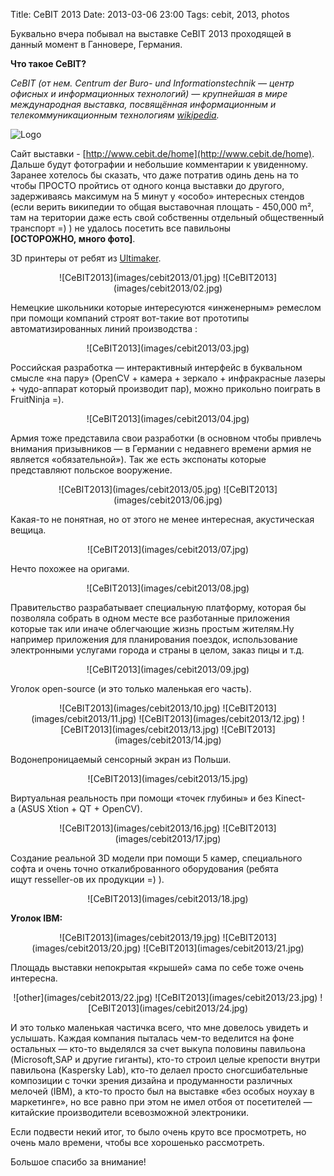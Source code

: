 Title: CeBIT 2013
Date: 2013-03-06 23:00
Tags: cebit, 2013, photos

Буквально вчера побывал на выставке CeBIT 2013 проходящей в данный момент в Ганновере, Германия. 

**Что такое CeBIT?**

*CeBIT (от нем. Centrum der Buro- und Informationstechnik — центр офисных и информационных технологий) — крупнейшая в мире международная выставка, посвящённая информационным и телекоммуникационным технологиям [wikipedia](http://en.wikipedia.org/wiki/CeBIT).*

![Logo](images/cebit2013/logo.png)

Сайт выставки - [http://www.cebit.de/home](http://www.cebit.de/home). 
Дальше будут фотографии и небольшие комментарии к увиденному. Заранее хотелось бы сказать, что даже потратив одинь день на то чтобы ПРОСТО пройтись от одного конца выставки до другого, задерживаясь максимум на 5 минут у «особо» интересных стендов (если верить википедии то общая выставочная площать - 450,000 m², там на територии даже есть свой собственны отдельный общественный транспорт =) ) не удалось посетить все павильоны **[ОСТОРОЖНО, много фото]**.

3D принтеры от ребят из [Ultimaker](http://www.ultimaker.com).

<center>
	![CeBIT2013](images/cebit2013/01.jpg)
	![CeBIT2013](images/cebit2013/02.jpg)
</center>

Немецкие школьники которые интересуются «инженерным» ремеслом при помощи компаний строят вот-такие вот прототипы автоматизированных линий производства :
<center>
	![CeBIT2013](images/cebit2013/03.jpg)
</center>

Российская разработка — интерактивный интерфейс в буквальном смысле «на пару» (OpenCV + камера + зеркало + инфракрасные лазеры + чудо-аппарат который производит пар), можно прикольно поиграть в FruitNinja =).

<center>
![CeBIT2013](images/cebit2013/04.jpg)
</center>

Армия тоже представила свои разработки (в основном чтобы привлечь внимания призывников — в Германии с недавнего времени армия не является «обязательной»). Так же есть экспонаты которые представляют польское вооружение.

<center>
	![CeBIT2013](images/cebit2013/05.jpg)
	![CeBIT2013](images/cebit2013/06.jpg)
</center>

Какая-то не понятная, но от этого не менее интересная, акустическая вещица.

<center>
	![CeBIT2013](images/cebit2013/07.jpg)
</center>


Нечто похожее на оригами.

<center>
	![CeBIT2013](images/cebit2013/08.jpg)
</center>




Правительство разрабатывает специальную платформу, которая бы позволяла собрать в одном месте все разботанные приложения которые так или иначе облегчающие жизнь простым жителям.Ну например приложения для планирования поездок, использование электронными услугами города и страны в целом, заказ пицы и т.д.


<center>
	![CeBIT2013](images/cebit2013/09.jpg)
</center>


Уголок open-source (и это только маленькая его часть).

<center>
	![CeBIT2013](images/cebit2013/10.jpg)
	![CeBIT2013](images/cebit2013/11.jpg)
	![CeBIT2013](images/cebit2013/12.jpg)	
	![CeBIT2013](images/cebit2013/13.jpg)
	![CeBIT2013](images/cebit2013/14.jpg)
</center>

Водонепроницаемый сенсорный экран из Польши.
<center>
	![CeBIT2013](images/cebit2013/15.jpg)
</center>


Виртуальная реальность при помощи «точек глубины» и без Kinect-a (ASUS Xtion + QT + OpenCV).
<center>
	![CeBIT2013](images/cebit2013/16.jpg)
	![CeBIT2013](images/cebit2013/17.jpg)
</center>



Создание реальной 3D модели при помощи 5 камер, специального софта и очень точно откалиброванного оборудования (ребята ищут resseller-ов их продукции =) ).
<center>
	![CeBIT2013](images/cebit2013/18.jpg)
</center>

**Уголок IBM:**
<center>
	![CeBIT2013](images/cebit2013/19.jpg)
	![CeBIT2013](images/cebit2013/20.jpg)
	![CeBIT2013](images/cebit2013/21.jpg)
</center>

Площадь выставки непокрытая «крышей» сама по себе тоже очень интересна.
<center>
	![other](images/cebit2013/22.jpg)
	![CeBIT2013](images/cebit2013/23.jpg)
	![CeBIT2013](images/cebit2013/24.jpg)
</center>


И это только маленькая частичка всего, что мне довелось увидеть и услышать. Каждая компания пыталась чем-то веделится на фоне остальных — кто-то выделялся за счет выкупа половины павильона (Microsoft,SAP и другие гиганты), кто-то строил целые крепости внутри павильона (Kaspersky Lab), кто-то делаел просто сногсшибательные композиции с точки зрения дизайна и продуманности различных мелочей (IBM), а кто-то просто был на выставке «без особых ноухау в маркетинге», но все равно при этом не имел отбоя от посетителей — китайские производители всевозможной электроники. 

Если подвести некий итог, то было очень круто все просмотреть, но очень мало времени, чтобы все хорошенько рассмотреть. 

Большое спасибо за внимание!